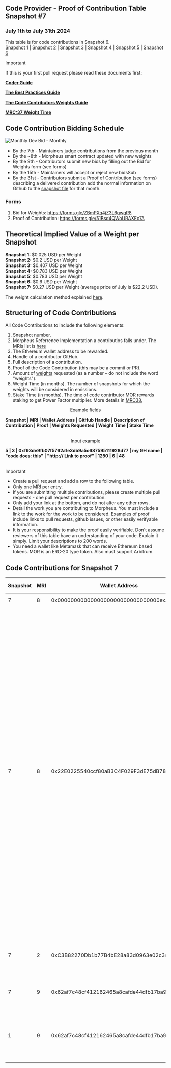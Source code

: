 ## Code Provider - Proof of Contribution Table Snapshot #7
### July 1th to July 31th 2024

This table is for code contributions in Snapshot 6.  
[Snapshot 1](https://github.com/MorpheusAIs/Docs/blob/main/Contributions/Code%20-%20Proof_Of_ContributionSnapshot1.md) | [Snapshot 2](https://github.com/MorpheusAIs/Docs/blob/main/Contributions/Code%20-%20Proof_Of_ContributionSnapshot2.md) | [Snapshot 3](https://github.com/MorpheusAIs/Docs/blob/main/Contributions/Code%20-%20Proof_Of_ContributionSnapshot3.md) | [Snapshot 4](https://github.com/MorpheusAIs/Docs/blob/main/Contributions/Code%20-%20Proof_Of_ContributionSnapshot4.md) | [Snapshot 5](https://github.com/MorpheusAIs/Docs/blob/main/Contributions/Code%20-%20Proof_Of_ContributionSnapshot5.md) | [Snapshot 6](https://github.com/MorpheusAIs/Docs/blob/main/Contributions/Code%20-%20Proof_Of_ContributionSnapshot6.md)

> [!IMPORTANT]  
> If this is your first pull request please read these documents first:
> 
> [**Coder Guide**](https://github.com/MorpheusAIs/Docs/blob/main/!KEYDOCS%20README%20FIRST!/Code%20Providers/Coder%20Guide.md)
>  
> [**The Best Practices Guide**](https://github.com/MorpheusAIs/Docs/blob/main/!KEYDOCS%20README%20FIRST!/Code%20Providers/Code%20Contributor%20Best%20Practices.md)
> 
> [**The Code Contributors Weights Guide**](https://github.com/MorpheusAIs/Docs/blob/main/!KEYDOCS%20README%20FIRST!/Code%20Providers/Code%20Contributor%20Weights%20Guide.md)
>   
> [**MRC:37 Weight Time**](https://github.com/MorpheusAIs/MRC/blob/main/IN%20PROGRESS/MRC37.md)

## Code Contribution Bidding Schedule

![Monthly Dev Bid - Monthly](https://github.com/MorpheusAIs/MRC/assets/76454555/b4c42782-ca45-4a87-9583-12357cab2e85)

- By the 7th - Maintainers judge contributions from the previous month
- By the ~8th - Morpheus smart contract updated with new weights
- By the 9th - Contributors submit new bids by filling out the Bid for Weights form (see forms) 
- By the 15th - Maintainers will accept or reject new bidsSub
- By the 31st - Contributors submit a Proof of Contribution (see forms) describing a delivered contribution add the normal information on Github to the [snapshot file](https://github.com/MorpheusAIs/Docs/tree/main/Contributions) for that month.

### Forms
1. Bid for Weights: https://forms.gle/ZBmPXq4jZ3L6qwqR8
2. Proof of Contribution: https://forms.gle/51Bsd4QWoURAXEc7A

## Theoretical Implied Value of a Weight per Snapshot
**Snapshot 1:** $0.025 USD per Weight  
**Snapshot 2:** $0.2 USD per Weight  
**Snapshot 3:** $0.407 USD per Weight  
**Snapshot 4:** $0.783 USD per Weight  
**Snapshot 5:** $0.783 USD per Weight  
**Snapshot 6:** $0.6 USD per Weight  
**Snapshot 7:** $0.27 USD per Weight (average price of July is $22.2 USD).

The weight calculation method explained [here](https://github.com/MorpheusAIs/Docs/blob/main/!KEYDOCS%20README%20FIRST!/Code%20Providers/Code%20Contributor%20Weights%20Guide.md#calculating-the-implied-value-of-weights).

## Structuring of Code Contributions

All Code Contributions to include the following elements:

1. Snapshot number.
2. Morpheus Referrence Implementation a contributios falls under. The MRIs list is [here](https://github.com/MorpheusAIs/Docs/blob/main/!KEYDOCS%20README%20FIRST!/Code%20Providers/Morpheus%20Reference%20Implementations%20(MRI).md)
3. The Ethereum wallet address to be rewarded.
4. Handle of a contributor GitHub.
5. Full description of a contribution.
6. Proof of the Code Contribution (this may be a commit or PR).
7. Amount of [weights](https://github.com/MorpheusAIs/Docs/blob/main/!KEYDOCS%20README%20FIRST!/Code%20Providers/Code%20Contributor%20Weights%20Guide.md#calculating-the-implied-value-of-weights) requested (as a number – do not include the word "weights").
8. Weight Time (in months). The number of snapshots for which the weights will be considered in emissions.
9. Stake Time (in months). The time of code contributor MOR rewards staking to get Power Factor multiplier. More details in [MRC38.](https://github.com/MorpheusAIs/MRC/blob/main/IN%20PROGRESS/MRC38.md)
   

<p align="center">Example fields</p>
<b>Snapshot | MRI | Wallet Address | GitHub Handle | Description of Contribution | Proof | Weights Requested | Weight Time | Stake Time </b>
<br><br>
<p align="center">Input example</p>
<b>5 | 3 | 0xf93de9fb07f5762a1e3db9a5c687595111928d77 | my GH name | "code does: this" | "http:// Link to proof" | 1250 | 6 | 48 </b>
<br><br>

> [!IMPORTANT]
>
> - Create a pull request and add a row to the following table.
> - Only one MRI per entry.
> - If you are submitting multiple contributions, please create multiple pull requests - one pull request per contribution.
> - Only add your link at the bottom, and do not alter any other rows.
> - Detail the work you are contributing to Morpheus. You must include a link to the work for the work to be considered. Examples of proof include links to pull requests, github issues, or other easily verifyable information.
> - It is your responsibility to make the proof easily verifiable. Don't assume reviewers of this table have an understanding of your code. Explain it simply. Limit your descriptions to 200 words.
> - You need a wallet like Metamask that can receive Ethereum based tokens. MOR is an ERC-20 type token. Also must support Arbitrum.

## Code Contributions for Snapshot 7

| **Snapshot** | **MRI** | **Wallet Address**                         | **GitHub Handle** | **Description of Contribution**        | **Proof of Contribution**   | **Weights Requested** | **Weight Time** | **Stake Time**
| ---------- | ----- | ------------------------------------------ | ----------------- | ---------------------------------- | --------------------------- | ------------- | -------- | ------ |
| 7            | 8       | 0x0000000000000000000000000000000example | contributor  | Description of Contribution  | Proof of contribution links | 1250  | 3 | 48 |
| 7            | 8       | 0x22E0225540ccf80aB3C4F029F3dE75dB785754A3 | NirmaanAI  | Developed a claiming application/dashboard that enables capital and code contributors to connect their wallets and easily claim their rewards. The application features a simple, effective UI and follows a three-step process. First, users connect their wallets to load their accrued rewards. Second, they claim these rewards to an Arbitrum receiver address of their choice. In the final step, a timer and current balance are displayed, updating in real-time when the tokens arrive, and a confirmation card shows the updated balance and the amount of reward sent to the Arbitrum wallet. Additionally, the application includes a separate page where users can track their MOR token holdings on Arbitrum without needing to connect their wallets. This application is built directly on top of the distribution contract, ensuring direct interaction with the contract through our efficient and aesthetically pleasing UI. The streamlined claim process guarantees complete security while providing a seamless user experience. | [MOR Rewards Claim App](https://testing-2nm.pages.dev/) | 14000  | 11 | 0 |
| 7            | 2       | 0xC3B82270Db1b77B4bE28a83d0963e02c38A9d13f | artfuljars | Create 0.0.9 mac + windows build, create continuous integration (CI) pipeline for automatic Windows build creation  | https://github.com/MorpheusAIs/moragents/pull/46, https://github.com/MorpheusAIs/moragents/pull/43 | 132000 | | | 
| 7 | 9 | 0x62af7c48cf412162465a8cafde44dfb17ba96038 | antonb | Setup Morpheus Gitbook, pay for premium, fill with basic content that will be extended over time | [Morpheus Gitbook](https://morpheusai.gitbook.io/docs) | 35000  | 12 | 57 |
| 1 | 9 | 0x62af7c48cf412162465a8cafde44dfb17ba96038 | antonb | Support of MOR rewards staking launch, contract and dashboard testing and providing feedback, creating of testnet and mainnet guides and FAQ | [Testnet Guide](https://github.com/MorpheusAIs/Docs/blob/main/!KEYDOCS%20README%20FIRST!/FAQs%20%26%20Guides/Guides/MOR/Testnet/MOR%20Rewards%20Staking%20Testnet%20Contract%20Guide.md), [Mainnet Guide](https://github.com/MorpheusAIs/Docs/blob/main/!KEYDOCS%20README%20FIRST!/FAQs%20%26%20Guides/Guides/MOR/Mainnet/MOR%20Rewards%20Staking%20Mainnet%20Contract%20Guide.md), [FAQ](https://github.com/MorpheusAIs/Docs/blob/main/!KEYDOCS%20README%20FIRST!/FAQs%20%26%20Guides/MOR%20Rewards%20Staking%20FAQ.md) | 15000  | 4 | 57 |
